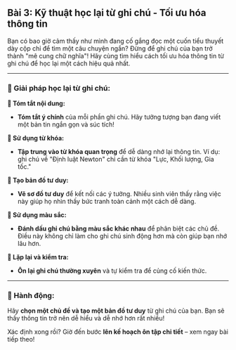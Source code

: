 ## Bài 3: Kỹ thuật học lại từ ghi chú - Tối ưu hóa thông tin

Bạn có bao giờ cảm thấy như mình đang cố gắng đọc một cuốn tiểu thuyết dày cộp chỉ để tìm một câu chuyện ngắn? Đừng để ghi chú của bạn trở thành "mê cung chữ nghĩa"! Hãy cùng tìm hiểu cách tối ưu hóa thông tin từ ghi chú để học lại một cách hiệu quả nhất.

---

### 📌 Giải pháp học lại từ ghi chú:

**🔹 Tóm tắt nội dung:**
- **Tóm tắt ý chính** của mỗi phần ghi chú. Hãy tưởng tượng bạn đang viết một bản tin ngắn gọn và súc tích!

**🔹 Sử dụng từ khóa:**
- **Tập trung vào từ khóa quan trọng** để dễ dàng nhớ lại thông tin. Ví dụ: ghi chú về "Định luật Newton" chỉ cần từ khóa "Lực, Khối lượng, Gia tốc."

**🔹 Tạo bản đồ tư duy:**
- **Vẽ sơ đồ tư duy** để kết nối các ý tưởng. Nhiều sinh viên thấy rằng việc này giúp họ nhìn thấy bức tranh toàn cảnh một cách dễ dàng.

**🔹 Sử dụng màu sắc:**
- **Đánh dấu ghi chú bằng màu sắc khác nhau** để phân biệt các chủ đề. Điều này không chỉ làm cho ghi chú sinh động hơn mà còn giúp bạn nhớ lâu hơn.

**🔹 Lặp lại và kiểm tra:**
- **Ôn lại ghi chú thường xuyên** và tự kiểm tra để củng cố kiến thức.

---

### 🚀 Hành động:

Hãy **chọn một chủ đề và tạo một bản đồ tư duy** từ ghi chú của bạn. Bạn sẽ thấy thông tin trở nên dễ hiểu và dễ nhớ hơn rất nhiều!

Xác định xong rồi? Giờ đến bước **lên kế hoạch ôn tập chi tiết** – xem ngay bài tiếp theo!